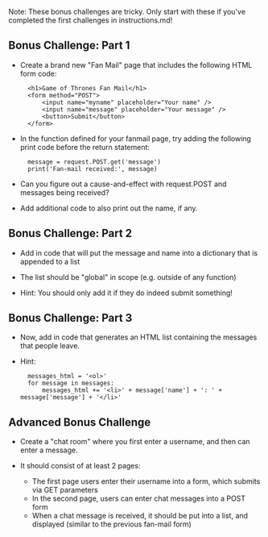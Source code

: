 Note: These bonus challenges are tricky. Only start with these if you've
completed the first challenges in instructions.md!

Bonus Challenge: Part 1
-----------------------

- Create a brand new "Fan Mail" page that includes the following HTML form code:

        <h1>Game of Thrones Fan Mail</h1>
        <form method="POST">
            <input name="myname" placeholder="Your name" />
            <input name="message" placeholder="Your message" />
            <button>Submit</button>
        </form>

- In the function defined for your fanmail page, try adding the following print
  code before the return statement:

        message = request.POST.get('message')
        print('Fan-mail received:', message)

- Can you figure out a cause-and-effect with request.POST and messages being
  received?

- Add additional code to also print out the name, if any.


Bonus Challenge: Part 2
-----------------------

- Add in code that will put the message and name into a dictionary that is
  appended to a list

- The list should be "global" in scope (e.g. outside of any function)

- Hint: You should only add it if they do indeed submit something!



Bonus Challenge: Part 3
-----------------------

- Now, add in code that generates an HTML list containing the messages that
  people leave.

- Hint:

        messages_html = '<ol>'
        for message in messages:
            messages_html += '<li>' + message['name'] + ': ' + message['message'] + '</li>'


Advanced Bonus Challenge
------------------------

- Create a "chat room" where you first enter a username, and then can enter
  a message.

- It should consist of at least 2 pages:
    - The first page users enter their username into a form, which submits via
      GET parameters
    - In the second page, users can enter chat messages into a POST form
    - When a chat message is received, it should be put into a list, and
      displayed (similar to the previous fan-mail form)


